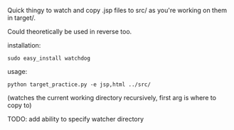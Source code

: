Quick thingy to watch and copy .jsp files to src/ as you're working on them in target/.

Could theoretically be used in reverse too.

installation:

`sudo easy_install watchdog`

usage:

`python target_practice.py -e jsp,html ../src/`

(watches the current working directory recursively, first arg is where to copy to)

TODO: add ability to specify watcher directory
